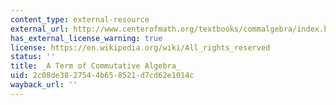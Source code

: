 ```yaml
---
content_type: external-resource
external_url: http://www.centerofmath.org/textbooks/commalgebra/index.html#subject1
has_external_license_warning: true
license: https://en.wikipedia.org/wiki/All_rights_reserved
status: ''
title: _A Term of Commutative Algebra_
uid: 2c08de38-2754-4b65-8521-d7cd62e1014c
wayback_url: ''
---
```


